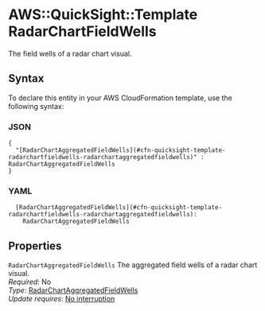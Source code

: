 # AWS::QuickSight::Template RadarChartFieldWells<a name="aws-properties-quicksight-template-radarchartfieldwells"></a>

The field wells of a radar chart visual\.

## Syntax<a name="aws-properties-quicksight-template-radarchartfieldwells-syntax"></a>

To declare this entity in your AWS CloudFormation template, use the following syntax:

### JSON<a name="aws-properties-quicksight-template-radarchartfieldwells-syntax.json"></a>

```
{
  "[RadarChartAggregatedFieldWells](#cfn-quicksight-template-radarchartfieldwells-radarchartaggregatedfieldwells)" : RadarChartAggregatedFieldWells
}
```

### YAML<a name="aws-properties-quicksight-template-radarchartfieldwells-syntax.yaml"></a>

```
  [RadarChartAggregatedFieldWells](#cfn-quicksight-template-radarchartfieldwells-radarchartaggregatedfieldwells): 
    RadarChartAggregatedFieldWells
```

## Properties<a name="aws-properties-quicksight-template-radarchartfieldwells-properties"></a>

`RadarChartAggregatedFieldWells`  <a name="cfn-quicksight-template-radarchartfieldwells-radarchartaggregatedfieldwells"></a>
The aggregated field wells of a radar chart visual\.  
*Required*: No  
*Type*: [RadarChartAggregatedFieldWells](aws-properties-quicksight-template-radarchartaggregatedfieldwells.md)  
*Update requires*: [No interruption](https://docs.aws.amazon.com/AWSCloudFormation/latest/UserGuide/using-cfn-updating-stacks-update-behaviors.html#update-no-interrupt)